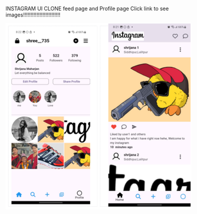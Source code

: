 INSTAGRAM UI CLONE
  feed page and Profile page
  Click link to see images!!!!!!!!!!!!!!!!!!!!!!!!!


![image alt](https://github.com/Shrijana1029/instagram_clone/blob/26df9204be53c2a26f3a32916960156ab43621b6/Blank%202%20Grids%20Collage.png)
 
